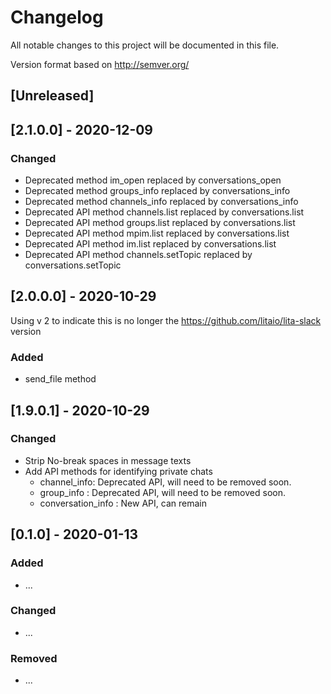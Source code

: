# Changelog

All notable changes to this project will be documented in this file.

Version format based on <http://semver.org/>

## [Unreleased]

## [2.1.0.0] - 2020-12-09

### Changed

- Deprecated method im_open replaced by conversations_open
- Deprecated method groups_info replaced by conversations_info
- Deprecated method channels_info replaced by conversations_info
- Deprecated API method channels.list replaced by conversations.list
- Deprecated API method groups.list replaced by conversations.list
- Deprecated API method mpim.list replaced by conversations.list
- Deprecated API method im.list replaced by conversations.list
- Deprecated API method channels.setTopic replaced by conversations.setTopic

## [2.0.0.0] - 2020-10-29

Using v 2 to indicate this is no longer the https://github.com/litaio/lita-slack version
### Added

- send_file method

## [1.9.0.1] - 2020-10-29

### Changed

- Strip No-break spaces in message texts
- Add API methods for identifying private chats
  - channel_info: Deprecated API, will need to be removed soon.
  - group_info : Deprecated API, will need to be removed soon.
  - conversation_info : New API, can remain

## [0.1.0] - 2020-01-13

### Added

- ...

### Changed

- ...

### Removed

- ...

